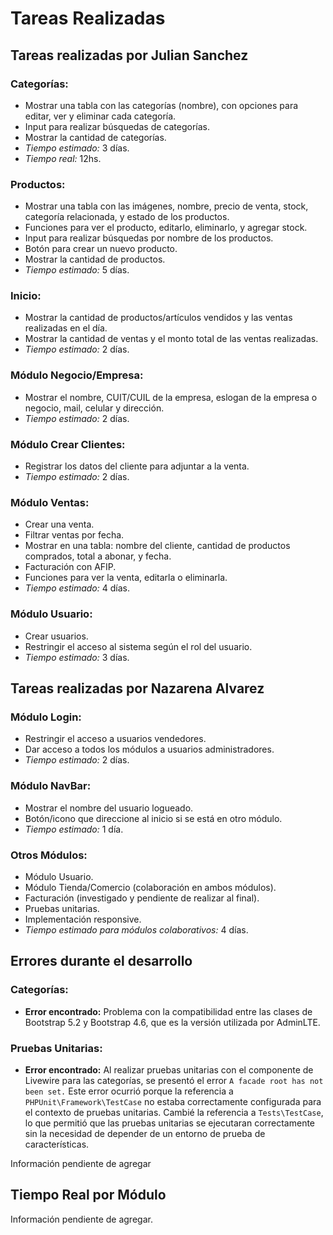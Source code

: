 # Tareas Realizadas

## Tareas realizadas por Julian Sanchez

### Categorías:
- Mostrar una tabla con las categorías (nombre), con opciones para editar, ver y eliminar cada categoría.
- Input para realizar búsquedas de categorías.
- Mostrar la cantidad de categorías.
- *Tiempo estimado:* 3 días.
- *Tiempo real:* 12hs.

### Productos:
- Mostrar una tabla con las imágenes, nombre, precio de venta, stock, categoría relacionada, y estado de los productos.
- Funciones para ver el producto, editarlo, eliminarlo, y agregar stock.
- Input para realizar búsquedas por nombre de los productos.
- Botón para crear un nuevo producto.
- Mostrar la cantidad de productos.
- *Tiempo estimado:* 5 días.

### Inicio:
- Mostrar la cantidad de productos/artículos vendidos y las ventas realizadas en el día.
- Mostrar la cantidad de ventas y el monto total de las ventas realizadas.
- *Tiempo estimado:* 2 días.

### Módulo Negocio/Empresa:
- Mostrar el nombre, CUIT/CUIL de la empresa, eslogan de la empresa o negocio, mail, celular y dirección.
- *Tiempo estimado:* 2 días.

### Módulo Crear Clientes:
- Registrar los datos del cliente para adjuntar a la venta.
- *Tiempo estimado:* 2 días.

### Módulo Ventas:
- Crear una venta.
- Filtrar ventas por fecha.
- Mostrar en una tabla: nombre del cliente, cantidad de productos comprados, total a abonar, y fecha.
- Facturación con AFIP.
- Funciones para ver la venta, editarla o eliminarla.
- *Tiempo estimado:* 4 días.

### Módulo Usuario:
- Crear usuarios.
- Restringir el acceso al sistema según el rol del usuario.
- *Tiempo estimado:* 3 días.

## Tareas realizadas por Nazarena Alvarez

### Módulo Login:
- Restringir el acceso a usuarios vendedores.
- Dar acceso a todos los módulos a usuarios administradores.
- *Tiempo estimado:* 2 días.

### Módulo NavBar:
- Mostrar el nombre del usuario logueado.
- Botón/icono que direccione al inicio si se está en otro módulo.
- *Tiempo estimado:* 1 día.

### Otros Módulos:
- Módulo Usuario.
- Módulo Tienda/Comercio (colaboración en ambos módulos).
- Facturación (investigado y pendiente de realizar al final).
- Pruebas unitarias.
- Implementación responsive.
- *Tiempo estimado para módulos colaborativos:* 4 días.

## Errores durante el desarrollo

### Categorías:
- **Error encontrado:** Problema con la compatibilidad entre las clases de Bootstrap 5.2 y Bootstrap 4.6, que es la versión utilizada por AdminLTE.

### Pruebas Unitarias:
- **Error encontrado:** Al realizar pruebas unitarias con el componente de Livewire para las categorías, se presentó el error `A facade root has not been set.` Este error ocurrió porque la referencia a `PHPUnit\Framework\TestCase` no estaba correctamente configurada para el contexto de pruebas unitarias. Cambié la referencia a `Tests\TestCase`, lo que permitió que las pruebas unitarias se ejecutaran correctamente sin la necesidad de depender de un entorno de prueba de características.

Información pendiente de agregar

## Tiempo Real por Módulo

Información pendiente de agregar.
